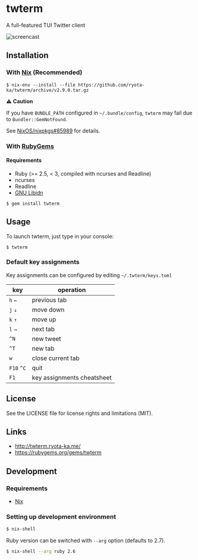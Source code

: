 # twterm

A full-featured TUI Twitter client

![screencast](http://twterm.ryota-ka.me/screencast.gif)

## Installation

### With [Nix](https://nixos.org/) (Recommended)

```
$ nix-env --install --file https://github.com/ryota-ka/twterm/archive/v2.9.0.tar.gz
```

:warning: **Caution**

If you have `BUNDLE_PATH` configured in `~/.bundle/config`, `twterm` may fail due to `Bundler::GemNotFound`.

See [NixOS/nixpkgs#85989](https://github.com/NixOS/nixpkgs/issues/85989) for details.

### With [RubyGems](https://rubygems.org/)

####  Requirements

- Ruby (>= 2.5, < 3, compiled with ncurses and Readline)
- ncurses
- Readline
- [GNU Libidn](https://www.gnu.org/software/libidn/)

```
$ gem install twterm
```

## Usage

To launch twterm, just type in your console:

```
$ twterm
```

### Default key assignments

Key assignments can be configured by editing `~/.twterm/keys.toml`

key | operation
--- | ---
`h` `←` | previous tab
`j` `↓` | move down
`k` `↑` | move up
`l` `→` | next tab
`^N` | new tweet
`^T` | new tab
`w` | close current tab
`F10` `^C` | quit
`F1` | key assignments cheatsheet

## License

See the LICENSE file for license rights and limitations (MIT).

## Links

- http://twterm.ryota-ka.me/
- https://rubygems.org/gems/twterm

## Development

### Requirements

- [Nix](https://nixos.org/)

### Setting up development environment

```sh
$ nix-shell
```

Ruby version can be switched with `--arg` option (defaults to 2.7).

```sh
$ nix-shell --arg ruby 2.6
```
